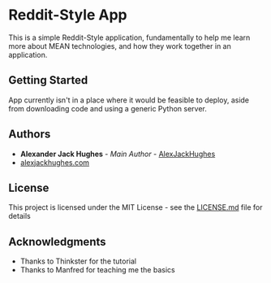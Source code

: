 # Reddit-Style App

This is a simple Reddit-Style application, fundamentally to help me learn
more about MEAN technologies, and how they work together in an application.

## Getting Started

App currently isn't in a place where it would be feasible to deploy, aside
from downloading code and using a generic Python server.

## Authors

* **Alexander Jack Hughes** - *Main Author* - [AlexJackHughes](https://github.com/alexjackhughes)
* [alexjackhughes.com](https://alexjackhughes.com)

## License

This project is licensed under the MIT License - see the [LICENSE.md](LICENSE.md) file for details

## Acknowledgments

* Thanks to Thinkster for the tutorial
* Thanks to Manfred for teaching me the basics
